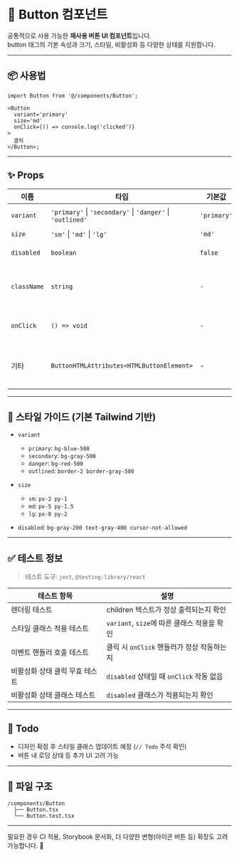# 🧩 Button 컴포넌트

공통적으로 사용 가능한 **재사용 버튼 UI 컴포넌트**입니다.\
button 태그의 기본 속성과 크기, 스타일, 비활성화 등 다양한 상태를 지원합니다.

---

## 📦 사용법

```tsx
import Button from '@/components/Button';

<Button
  variant='primary'
  size='md'
  onClick={() => console.log('clicked')}
>
  클릭
</Button>;
```

---

## ✨ Props

| 이름        | 타입                                                       | 기본값      | 설명                               |
| ----------- | ---------------------------------------------------------- | ----------- | ---------------------------------- |
| `variant`   | `'primary'` \| `'secondary'` \| `'danger'` \| `'outlined'` | `'primary'` | 버튼 색상 스타일                   |
| `size`      | `'sm'` \| `'md'` \| `'lg'`                                 | `'md'`      | 버튼 크기                          |
| `disabled`  | `boolean`                                                  | `false`     | 버튼 비활성화 여부                 |
| `className` | `string`                                                   | `-`         | 사용자 정의 클래스 (Tailwind 가능) |
| `onClick`   | `() => void`                                               | `-`         | 버튼 클릭 이벤트 핸들러            |
| 기타        | `ButtonHTMLAttributes<HTMLButtonElement>`                  | -           | HTML 기본 버튼 속성 모두 사용 가능 |

---

## 🎨 스타일 가이드 (기본 Tailwind 기반)

- `variant`

  - `primary`: `bg-blue-500`
  - `secondary`: `bg-gray-500`
  - `danger`: `bg-red-500`
  - `outlined`: `border-2 border-gray-500`

- `size`

  - `sm`: `px-2 py-1`
  - `md`: `px-5 py-1.5`
  - `lg`: `px-8 py-2`

- `disabled`: `bg-gray-200 text-gray-400 cursor-not-allowed`

---

## ✅ 테스트 정보

> 테스트 도구: `jest`, `@testing-library/react`

| 테스트 항목                    | 설명                                        |
| ------------------------------ | ------------------------------------------- |
| 렌더링 테스트                  | children 텍스트가 정상 출력되는지 확인      |
| 스타일 클래스 적용 테스트      | `variant`, `size`에 따른 클래스 적용을 확인 |
| 이벤트 핸들러 호출 테스트      | 클릭 시 `onClick` 핸들러가 정상 작동하는지  |
| 비활성화 상태 클릭 무효 테스트 | `disabled` 상태일 때 `onClick` 작동 없음    |
| 비활성화 상태 클래스 테스트    | `disabled` 클래스가 적용되는지 확인         |

---

## 🧠 Todo

- 디자인 확정 후 스타일 클래스 업데이트 예정 (`// Todo` 주석 확인)
- 버튼 내 로딩 상태 등 추가 UI 고려 가능

---

## 📁 파일 구조

```
/components/Button
  ├── Button.tsx
  └── Button.test.tsx
```

---

필요한 경우 CI 적용, Storybook 문서화, 더 다양한 변형(아이콘 버튼 등) 확장도 고려 가능합니다. 🚀
